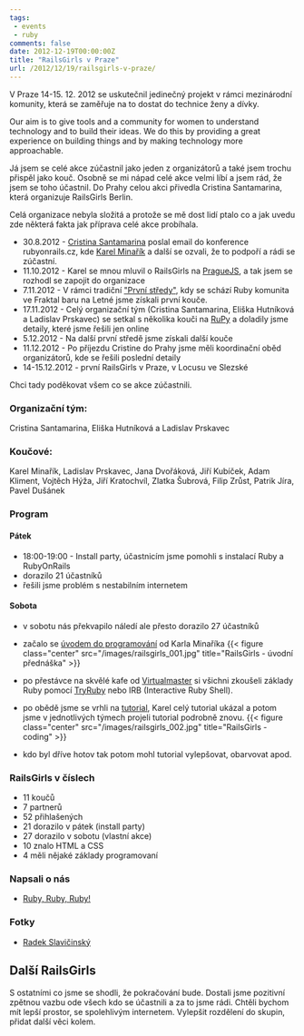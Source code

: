 ```yaml
---
tags: 
 - events
 - ruby
comments: false
date: 2012-12-19T00:00:00Z
title: "RailsGirls v Praze"
url: /2012/12/19/railsgirls-v-praze/
---
```


V Praze 14-15. 12. 2012 se uskutečnil jedinečný projekt v rámci mezinárodní komunity, která se zaměřuje na to dostat do technice ženy a dívky.

<!-- more -->

Our aim is to give tools and a community for women to understand technology and to build their ideas. We do this by providing a great experience on building things and by making technology more approachable.

Já jsem se celé akce zúčastnil jako jeden z organizátorů a také jsem trochu přispěl jako kouč. Osobně se mi nápad celé akce velmi líbí a jsem rád, že jsem se toho účastnil. Do Prahy celou akci přivedla Cristina Santamarina, která organizuje RailsGirls Berlin.

Celá organizace nebyla složitá a protože se mě dost lidí ptalo co a jak uvedu zde některá fakta jak příprava celé akce probíhala.

- 30.8.2012 - [Cristina Santamarina](https://twitter.com/crissantamarina) poslal email do konference rubyonrails.cz, kde [Karel Minařík](https://twitter.com/karmiq) a další se ozvali, že to podpoří a rádi se zúčastní.
- 11.10.2012 - Karel se mnou mluvil o RailsGirls na [PragueJS](http://praguejs.cz), a tak jsem se rozhodl se zapojit do organizace
- 7.11.2012 - V rámci tradiční ["První středy"](http://srazy.info/prvni-streda-ruby-on-rails/), kdy se schází Ruby komunita ve Fraktal baru na Letné jsme získali první kouče.
- 17.11.2012 - Celý organizační tým (Cristina Santamarina, Eliška Hutníková a Ladislav Prskavec) se setkal s několika kouči na [RuPy](http://rupy.eu) a doladily jsme detaily, které jsme řešili jen online
- 5.12.2012 - Na další první středě jsme získali další kouče
- 11.12.2012 - Po příjezdu Cristine do Prahy jsme měli koordinační oběd organizátorů, kde se řešili poslední detaily
- 14-15.12.2012 - první RailsGirls v Praze, v Locusu ve Slezské

Chci tady poděkovat všem co se akce zúčastnili.

### Organizační tým:
Cristina Santamarina, Eliška Hutníková a Ladislav Prskavec

### Koučové:
Karel Minařík, Ladislav Prskavec, Jana Dvořáková, Jiří Kubíček, Adam Kliment, Vojtěch Hýža, Jiří Kratochvíl, Zlatka Šubrová, Filip Zrůst, Patrik Jíra, Pavel Dušánek


### Program

#### Pátek

- 18:00-19:00 - Install party, účastnicím jsme pomohli s instalací Ruby a RubyOnRails
- dorazilo 21 účastníků
- řešili jsme problém s nestabilním internetem

#### Sobota

- v sobotu nás překvapilo náledí ale přesto dorazilo 27 účastníků
- začalo se [úvodem do programování](http://data.karmi.cz/railsgirls/railsgirls-introduction-to-programming.html#0) od Karla Minaříka
{{< figure class="center" src="/images/railsgirls_001.jpg" title="RailsGirls - úvodní přednáška" >}}


- po přestávce na skvělé kafe od [Virtualmaster](http://virtualmaster.com) si všichni zkoušeli základy Ruby pomocí [TryRuby](http://tryruby.org) nebo IRB (Interactive Ruby Shell).
- po obědě jsme se vrhli na [tutorial](http://guides.railsgirls.com/app/), Karel celý tutorial ukázal a potom jsme v jednotlivých týmech projeli tutorial podrobně znovu.
{{< figure class="center" src="/images/railsgirls_002.jpg" title="RailsGirls - coding" >}}
- kdo byl dříve hotov tak potom mohl tutorial vylepšovat, obarvovat apod.


### RailsGirls v číslech
- 11 koučů
- 7 partnerů
- 52 přihlašených
- 21 dorazilo v pátek (install party)
- 27 dorazilo v sobotu (vlastní akce)
- 10 znalo HTML a CSS
- 4 měli nějaké základy programovaní

### Napsali o nás
- [Ruby, Ruby, Ruby!](http://www.lenilumpik.cz/2012/12/ruby-ruby-ruby/)

### Fotky
- [Radek Slavičinský](https://www.icloud.com/photostream/#A1GWZuqD82Nj1)

## Další RailsGirls
S ostatními co jsme se shodli, že pokračování bude. Dostali jsme pozitivní zpětnou vazbu ode všech kdo se účastnili a za to jsme rádi. Chtěli bychom mít lepší prostor, se spolehlivým internetem. Vylepšit rozdělení do skupin, přidat další věci kolem.
